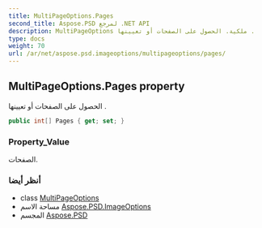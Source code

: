```yaml
---
title: MultiPageOptions.Pages
second_title: Aspose.PSD لمرجع .NET API
description: MultiPageOptions ملكية. الحصول على الصفحات أو تعيينها .
type: docs
weight: 70
url: /ar/net/aspose.psd.imageoptions/multipageoptions/pages/
---
```

## MultiPageOptions.Pages property

الحصول على الصفحات أو تعيينها .

```csharp
public int[] Pages { get; set; }
```

### Property_Value

الصفحات.

### أنظر أيضا

* class [MultiPageOptions](../)
* مساحة الاسم [Aspose.PSD.ImageOptions](../../multipageoptions/)
* المجسم [Aspose.PSD](../../../)


